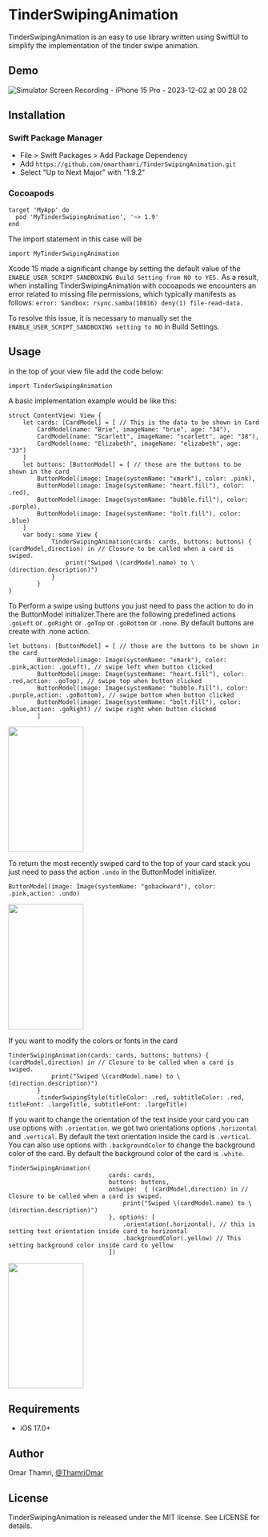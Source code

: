 # TinderSwipingAnimation
TinderSwipingAnimation is an easy to use library written using SwiftUI to simplify the implementation of the tinder swipe animation.
## Demo
![Simulator Screen Recording - iPhone 15 Pro - 2023-12-02 at 00 28 02](https://github.com/omarthamri/TinderSwipingAnimation/assets/39087448/ab0097a6-5f4b-4bc0-8e56-6c0d57d68919)
## Installation
### Swift Package Manager
* File > Swift Packages > Add Package Dependency
* Add ```https://github.com/omarthamri/TinderSwipingAnimation.git```
* Select "Up to Next Major" with "1.9.2"
### Cocoapods
```
target 'MyApp' do
  pod 'MyTinderSwipingAnimation', '~> 1.9'
end
```
The import statement in this case will be
```
import MyTinderSwipingAnimation
```
Xcode 15 made a significant change by setting the default value of the ```ENABLE_USER_SCRIPT_SANDBOXING Build Setting from NO to YES.``` As a result, when installing TinderSwipingAnimation with cocoapods we encounters an error related to missing file permissions, which typically manifests as follows: ```error: Sandbox: rsync.samba(10816) deny(1) file-read-data.```

To resolve this issue, it is necessary to manually set the ```ENABLE_USER_SCRIPT_SANDBOXING setting to NO``` in Build Settings.
## Usage
in the top of your view file add the code below:
```
import TinderSwipingAnimation
```
A basic implementation example would be like this:
```
struct ContentView: View {
    let cards: [CardModel] = [ // This is the data to be shown in Card
        CardModel(name: "Brie", imageName: "brie", age: "34"),
        CardModel(name: "Scarlett", imageName: "scarlett", age: "38"),
        CardModel(name: "Elizabeth", imageName: "elizabeth", age: "33")
    ]
    let buttons: [ButtonModel] = [ // those are the buttons to be shown in the card
        ButtonModel(image: Image(systemName: "xmark"), color: .pink),
        ButtonModel(image: Image(systemName: "heart.fill"), color: .red),
        ButtonModel(image: Image(systemName: "bubble.fill"), color: .purple),
        ButtonModel(image: Image(systemName: "bolt.fill"), color: .blue)
    ]
    var body: some View {
            TinderSwipingAnimation(cards: cards, buttons: buttons) { (cardModel,direction) in // Closure to be called when a card is swiped.
                print("Swiped \(cardModel.name) to \(direction.description)")
            }
        }
}
```
To Perform a swipe using buttons you just need to pass the action to do in the ButtonModel initializer.There are the following predefined actions ```.goLeft``` or ```.goRight``` or ```.goTop``` or ```.goBottom``` or ```.none```. By default buttons are create with .none action.
```
let buttons: [ButtonModel] = [ // those are the buttons to be shown in the card
        ButtonModel(image: Image(systemName: "xmark"), color: .pink,action: .goLeft), // swipe left when button clicked
        ButtonModel(image: Image(systemName: "heart.fill"), color: .red,action: .goTop), // swipe top when button clicked
        ButtonModel(image: Image(systemName: "bubble.fill"), color: .purple,action: .goBottom), // swipe bottom when button clicked
        ButtonModel(image: Image(systemName: "bolt.fill"), color: .blue,action: .goRight) // swipe right when button clicked
        ]
```
<Img width = 150 height = 250 src= "https://github.com/omarthamri/TinderSwipingAnimation/assets/39087448/b32b9ce4-e631-4cca-9df0-bb2bae63b8fd">

To return the most recently swiped card to the top of your card stack you just need to pass the action ```.undo``` in the ButtonModel initializer.
```
ButtonModel(image: Image(systemName: "gobackward"), color: .pink,action: .undo)
```
<Img width = 150 height = 250 src="https://github.com/omarthamri/TinderSwipingAnimation/assets/39087448/ba4e8869-fbc2-49bb-a33f-dbb983b27caf">

If you want to modify the colors or fonts in the card
```
TinderSwipingAnimation(cards: cards, buttons: buttons) { (cardModel,direction) in // Closure to be called when a card is swiped.
            print("Swiped \(cardModel.name) to \(direction.description)")
        }
        .tinderSwipingStyle(titleColor: .red, subtitleColor: .red, titleFont: .largeTitle, subtitleFont: .largeTitle)
```
If you want to change the orientation of the text inside your card you can use options with ```.orientation```. we got two orientations options ```.horizontal``` and ```.vertical```. By default the text orientation inside the card is ```.vertical```.
You can also use options with ```.backgroundColor``` to change the background color of the card. By default the background color of the card is ```.white```.
```
TinderSwipingAnimation(
                            cards: cards,
                            buttons: buttons,
                            onSwipe:  { (cardModel,direction) in // Closure to be called when a card is swiped.
                                print("Swiped \(cardModel.name) to \(direction.description)")
                            }, options: [
                                .orientation(.horizontal), // this is setting text orientation inside card to horizontal
                                .backgroundColor(.yellow) // This setting background color inside card to yellow
                            ])
```
<Img width = 150 height = 250 src= "https://github.com/omarthamri/TinderSwipingAnimation/assets/39087448/c40f2319-bd8b-4350-86de-a145dbeb5d9a">

## Requirements
* iOS 17.0+
## Author
Omar Thamri, <a href="https://twitter.com/ThamriOmar">@ThamriOmar</a>
## License
TinderSwipingAnimation is released under the MIT license. See LICENSE for details.
